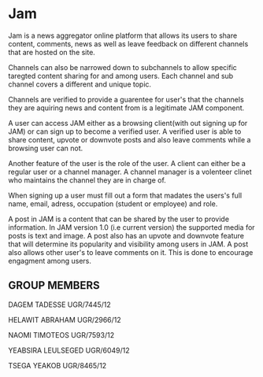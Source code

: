 # Jam
Jam is a news aggregator online platform that allows its users to share content, comments, news as well
as leave feedback on different channels that are hosted on the site.

Channels can also be narrowed down to subchannels to allow specific taregted content sharing
for and among users. Each channel and sub channel covers a different and unique topic.

Channels are verified to provide a guarentee for user's that the channels they are aquiring 
news and content from is a legitimate JAM component.

A user can access JAM either as a browsing client(with out signing up for JAM) or can 
sign up to become a verified user. A verified user is able to share content, upvote or downvote 
posts and also leave comments while a browsing user can not.

Another feature of the user is the role of the user. A client can either be a regular user or a channel manager.
A channel manager is a volenteer clinet who maintains the channel they are in charge of.

When signing up a user must fill out a form that madates the users's full name, email, adress, occupation (student or employee) and role.

A post in JAM is a content that can be shared by the user to provide information. In JAM version 1.0 (i.e current version) the supported media 
for posts is text and image. 
A post also has an upvote and downvote feature that will determine its popularity and visibility among users in JAM.
A post also allows other user's to leave comments on it. This is done to encourage engagment among users.

## GROUP MEMBERS

DAGEM TADESSE UGR/7445/12

HELAWIT ABRAHAM UGR/2966/12

NAOMI TIMOTEOS UGR/7593/12

YEABSIRA LEULSEGED UGR/6049/12

TSEGA YEAKOB UGR/8465/12
